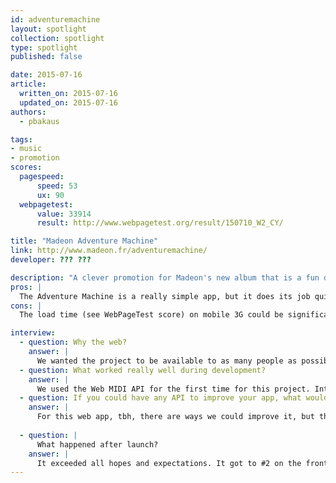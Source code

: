 ```yaml
---
id: adventuremachine
layout: spotlight
collection: spotlight
type: spotlight
published: false

date: 2015-07-16
article:
  written_on: 2015-07-16
  updated_on: 2015-07-16
authors:
  - pbakaus

tags: 
- music
- promotion
scores:
  pagespeed:
      speed: 53
      ux: 90
  webpagetest:
      value: 33914
      result: http://www.webpagetest.org/result/150710_W2_CY/

title: "Madeon Adventure Machine"
link: http://www.madeon.fr/adventuremachine/
developer: ??? ???

description: "A clever promotion for Madeon's new album that is a fun drum machine."
pros: |
  The Adventure Machine is a really simple app, but it does its job quite well. By utilizing Web Audio and optionally Web Midi (yes – you can connect your own synthesizer!), the newly created loops that appear by the touch of a button sync perfectly, and the interface works well on mobile, especially when installed to home screen.
cons: |
  The load time (see WebPageTest score) on mobile 3G could be significantly improved if the the precaching of all beats and loops was removed or done in a smarter way. Gzip compression on assets is missing and and easy fix, and the touch targets are slightly too small for smaller screens.

interview:
  - question: Why the web?
    answer: |
      We wanted the project to be available to as many people as possible around the world. We also wanted as many people to interact with it as possible, so we needed to remove every potential barrier to entry.
  - question: What worked really well during development?
    answer: |
      We used the Web MIDI API for the first time for this project. Interacting with a website using a MIDI instrument is an amazing feeling.
  - question: If you could have any API to improve your app, what would it be?
    answer: |
      For this web app, tbh, there are ways we could improve it, but there are already APIs we could use to help with this.
      
  - question: |
      What happened after launch?
    answer: |
      It exceeded all hopes and expectations. It got to #2 on the front page of reddit, and had almost half a million users within the first month. It also generated a substantial number of album sales and tour ticket purchases.
---
```

